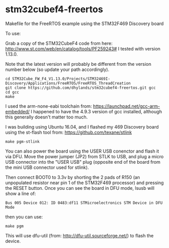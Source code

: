 # stm32cubef4-freertos
Makefile for the FreeRTOS example using the STM32F469 Discovery board

To use:

Grab a copy of the STM32CubeF4 code from here: http://www.st.com/web/en/catalog/tools/PF259243#
I tested with version 1.13.0.

Note that the latest version will probably be different from the version number below
(so update your path accordingly).

```
cd STM32Cube_FW_F4_V1.13.0/Projects/STM32469I-Discovery/Applications/FreeRTOS/FreeRTOS_ThreadCreation
git clone https://github.com/dhylands/stm32cubef4-freertos.git gcc
cd gcc
make
```

I used the arm-none-eabi toolchain from: https://launchpad.net/gcc-arm-embedded/
I happened to have the 4.9.3 version of gcc installed, although this generally
doesn't matter too much.

I was building using Ubuntu 16.04, and I flashed my 469 Discovery board using
the st-flash tool from: https://github.com/texane/stlink

```
make pgm-stlink
```

You can also power the board using the USER USB conenctor and flash it via DFU.
Move the power jumper (JP2) from STLK to USB, and plug a micro USB connector
into the "USER USB" plug (opposite end of the board from the mini USB connector
used for stlink).

Then connect BOOT0 to 3.3v by shorting the 2 pads of R150 (an
unpopulated resistor near pin 1 of the STM32F469 processor) and pressing
the RESET button. Once you can see the board in DFU mode, lsusb will show a line
of: 
```
Bus 005 Device 012: ID 0483:df11 STMicroelectronics STM Device in DFU Mode
```
then you can use:
```
make pgm
```
This will use dfu-util (from: http://dfu-util.sourceforge.net/) to flash the
device.

